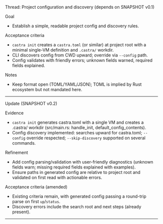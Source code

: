 Thread: Project configuration and discovery (depends on SNAPSHOT v0.1)

Goal
- Establish a simple, readable project config and discovery rules.

Acceptance criteria
- `castra init` creates a `castra.toml` (or similar) at project root with a minimal single-VM definition and `.castra/` workdir.
- CLI discovers config from CWD upward; override via `--config` path.
- Config validates with friendly errors; unknown fields warned, required fields explained.

Notes
- Keep format open (TOML/YAML/JSON); TOML is implied by Rust ecosystem but not mandated here.
---
Update (SNAPSHOT v0.2)

Evidence
- `castra init` generates castra.toml with a single VM and creates a .castra/ workdir (src/main.rs: handle_init, default_config_contents).
- Config discovery implemented: searches upward for castra.toml; `--config` override respected; `--skip-discovery` supported on several commands.

Refinement
- Add config parsing/validation with user-friendly diagnostics (unknown fields warn; missing required fields explained with examples).
- Ensure paths in generated config are relative to project root and validated on first read with actionable errors.

Acceptance criteria (amended)
- Existing criteria remain, with generated config passing a round-trip parse on first `up`/`status`.
- Discovery errors include the search root and next steps (already present).

---

